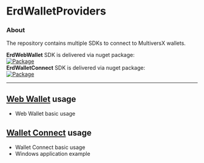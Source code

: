# ErdWalletProviders

### About
The repository contains multiple SDKs to connect to MultiversX wallets. 

**ErdWebWallet** SDK is delivered via nuget package:<br />
[![Package](https://img.shields.io/nuget/v/ErdWebWallet)](https://www.nuget.org/packages/ErdWebWallet/)
<br />
**ErdWalletConnect** SDK is delivered via nuget package:<br />
[![Package](https://img.shields.io/nuget/v/ErdWalletConnect)](https://www.nuget.org/packages/ErdWalletConnect/)

---

## [Web Wallet](https://github.com/RemarkableTools/ErdWalletProviders/blob/main/src/Erd-WebWallet/README.md) usage
* Web Wallet basic usage


## [Wallet Connect](https://github.com/RemarkableTools/ErdWalletProviders/blob/main/src/Erd-WalletConnect/README.md) usage
* Wallet Connect basic usage
* Windows application example
